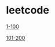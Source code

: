 # leetcode
[1-100](https://github.com/premsagar1997/leetcode/tree/main/1-100)

[101-200](https://github.com/premsagar1997/leetcode/tree/main/101-200)
